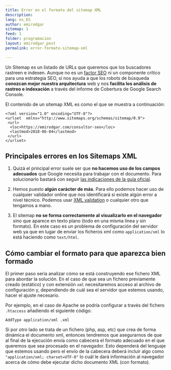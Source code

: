 ```yaml
---
title: Error en el formato del sitemap XML
description: 
lang: es_ES
author: emirodgar
sitemap: 1
feed: 1
folder: programacion
layout: emirodgar_post
permalink: error-formato-sitemap-xml

---
```


Un Sitemap es un listado de URLs que queremos que los buscadores rastreen e indexen. Aunque no es un [factor SEO](https://emirodgar.com/factores-seo) ni un componente crítico para una estrategia SEO, sí nos ayuda a que los robots de búsqueda **conozcan mejor nuestra arquitectura** web y nos **facilita los análisis de rastreo e indexación** a través del informe de Cobertura de Google Search Console.

El contenido de un sitemap XML es como el que se muestra a continuación:

    <?xml version="1.0" encoding="UTF-8"?>  
    <urlset  xmlns="http://www.sitemaps.org/schemas/sitemap/0.9">  
     <url>
      <loc>https://emirodgar.com/consultor-seo</loc>
      <lastmod>2018-06-04</lastmod>
     </url>  
    </urlset>


## Principales errores en los Sitemaps XML

1. Quizá el principal error suele ser que **no hacemos uso de los campos adecuados** que Google necesita para trabajar con el documento. Para solucionarlo bastará con seguir [las indicaciones de la guía oficial](https://developers.google.com/search/docs/advanced/sitemaps/build-sitemap#xml). 

2. Hemos puesto **algún carácter de más**. Para ello podemos hacer uso de cualquier validador online que nos identificará si existe algún error a nivel técnico. Podemos usar [XML validation](https://www.xmlvalidation.com/) o cualquier otro que tengamos a mano.
3. El sitemap **no se forma correctamente al visualizarlo en el navegador** sino que aparece en texto plano (todo en una misma línea y sin formato). En este caso es un problema de configuración del servidor web ya que en lugar de enviar los ficheros xml como `application/xml` lo está haciendo como `text/html`. 

## Cómo cambiar el formato para que aparezca bien formado

El primer paso sería analizar cómo se está construyendo ese fichero XML para abordar la solución. En el caso de que sea un fichero previamente creado (estático) y con extensión `xml` necesitaremos acceso al archivo de configuración y, dependiendo de cuál sea el servidor que estemos usando, hacer el ajuste necesario. 

Por ejemplo, en el caso de Apache se podría configurar a través del fichero `.htaccess` añadiendo el siguiente código:

```
AddType application/xml .xml
```

Si por otro lado se trata de un fichero (php, asp, etc) que crea de forma dinámica el documento xml, entonces tendremos que asegurarnos de que al final de la ejecución envía como cabecera el formato adecuado en el que queremos que sea procesado en el navegador.
Esto dependerá del lenguaje que estemos usando pero el envío de la cabecera deberá incluir algo como `"application/xml; charset=UTF-8"` lo cuál le dará información al navegador acerca de cómo debe ejecutar dicho documento XML (con formato). 



<!--stackedit_data:
eyJoaXN0b3J5IjpbMTUwMDA5NDA1MF19
-->